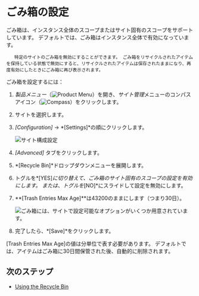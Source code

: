 # ごみ箱の設定

ごみ箱は、インスタンス全体のスコープまたはサイト固有のスコープをサポートしています。 デフォルトでは、ごみ箱はインスタンス全体で有効になっています。

``` tip::
   特定のサイトのごみ箱を無効にすることができます。 ごみ箱をリサイクルされたアイテムを保持している状態で無効にすると、リサイクルされたアイテムは保存されたままになり、再度有効にしたときにごみ箱に再び表示されます。
```

ごみ箱を設定するには：

1.  *製品メニュー*（![Product Menu](../../../images/icon-product-menu.png)）を開き、*サイト管理*メニューのコンパスアイコン（![Compass](../../../images/icon-compass.png)）をクリックします。

2.  サイトを選択します。

3.  *[Configuration]* → *[Settings]*の順にクリックします。

    ![サイト構成設定](./configuring-the-recycle-bin/images/01.png)

4.  *[Advanced]* タブをクリックします。

5.  *[Recycle Bin]*ドロップダウンメニューを展開します。

6.  トグルを*[YES]*に切り替えて、ごみ箱のサイト固有のスコープの設定を有効にします。 または、トグルを*[NO]*にスライドして設定を無効にします。

7.  **[Trash Entries Max Age]**は43200のままにします（つまり30日）。

    ![ごみ箱には、サイトで設定可能なオプションがいくつか用意されています。](./configuring-the-recycle-bin/images/02.png)

8.  完了したら、*[Save]*をクリックします。

[Trash Entries Max Age]の値は分単位で表す必要があります。 デフォルトでは、アイテムはごみ箱に30日間保管された後、自動的に削除されます。

## 次のステップ

  - [Using the Recycle Bin](./using-the-recycle-bin.md)
